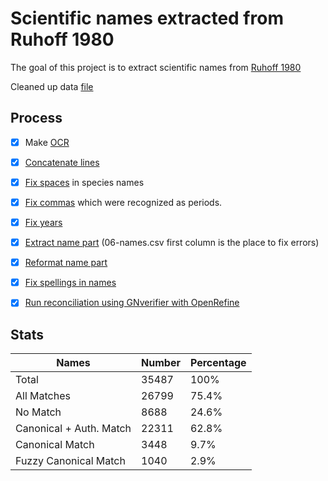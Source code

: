 # Scientific names extracted from Ruhoff 1980

The goal of this project is to extract scientific names from
[Ruhoff 1980](https://doi.org/10.5479/si.00810282.294)

Cleaned up data [file](data/08-reconcile.csv)


## Process

- [x] Make [OCR](data/01-ocr.txt)

- [x] [Concatenate lines](data/03-concat.txt)

- [x] [Fix spaces](data/04-sortfix.txt) in species names

- [x] [Fix commas](data/04-sortfix.txt) which were recognized as periods.

- [x] [Fix years](data/05-year.txt)

- [x] [Extract name part](data/06-names.csv) (06-names.csv first column is the place to fix errors)

- [x] [Reformat name part](data/07-fmt-names.csv)

- [x] [Fix spellings in names](data/07-fmt-names.csv)

- [x] [Run reconciliation using GNverifier with OpenRefine](data/08-reconcile.csv)

## Stats

| Names                           | Number      | Percentage
| ------------------------------- | ----------- | ------------
| Total                           | 35487       | 100%
| All Matches                     | 26799       | 75.4%
| No Match                        |  8688       | 24.6%
| Canonical + Auth. Match         | 22311       | 62.8%
| Canonical Match                 |  3448       | 9.7%
| Fuzzy Canonical Match           |  1040       | 2.9%

